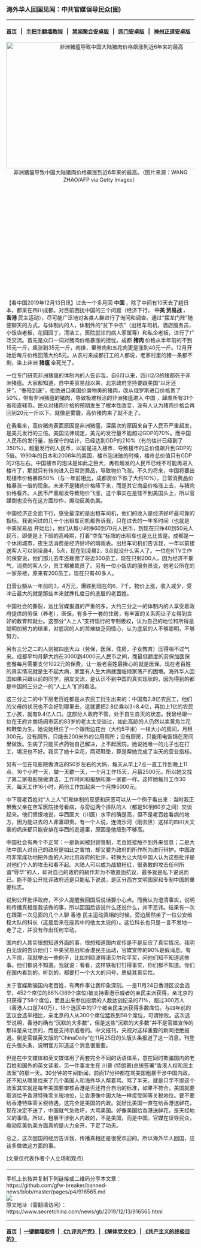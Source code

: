 ### 海外华人回国见闻：中共官媒误导民众(图)
------------------------

#### [首页](https://github.com/gfw-breaker/banned-news/blob/master/README.md) &nbsp;&nbsp;|&nbsp;&nbsp; [手把手翻墙教程](https://github.com/gfw-breaker/guides/wiki) &nbsp;&nbsp;|&nbsp;&nbsp; [禁闻聚合安卓版](https://github.com/gfw-breaker/bn-android) &nbsp;&nbsp;|&nbsp;&nbsp; [网门安卓版](https://github.com/oGate2/oGate) &nbsp;&nbsp;|&nbsp;&nbsp; [神州正道安卓版](https://github.com/SzzdOgate/update) 



<div class="article_right" style="fone-color:#000">
 <p style="text-align: center;">
  <img alt="非洲猪瘟导致中国大陆猪肉价格飙涨到近6年来的最高" src="http://img2.secretchina.com/pic/2019/10-28/p2550222a388486102-ss.jpg" style="height:337px; width:600px"/>
  <br>
   非洲猪瘟导致中国大陆猪肉价格飙涨到近6年来的最高。（图片来源：WANG ZHAO/AFP via Getty Images）
   <span id="hideid" name="hideid" style="color:red;display:none;">
    <span href="https://www.secretchina.com">
    </span>
   </span>
  </br>
 </p>
 <div id="txt-mid1-t21-2017">
  <ins class="adsbygoogle" data-ad-client="ca-pub-1276641434651360" data-ad-slot="2451032099" style="display:inline-block;width:336px;height:280px">
  </ins>
  <div id="SC-22xxx">
  </div>
 </div>
 <p>
  【看中国2019年12月13日讯】过去一个多月回
  <strong>
   中国
  </strong>
  ，除了中间有10天去了趟日本，都呆在四川成都。对目前困扰中国的三个问题（经济下行，
  <strong>
   中美
   <span href="https://www.secretchina.com/news/gb/tag/贸易战" target="_blank">
    贸易战
   </span>
  </strong>
  ，
  <strong>
   香港
  </strong>
  民主运动），尽可能广泛地对各类人群进行了询问和调查。通过“摆龙门阵”随便聊天的方式，与体制内的人，体制外的“贫下中农”（出租车司机，酒店服务员，小饭店老板，花园园丁，清洁工，医院就诊的病人家属等）和私企老板，进行了广泛交流。首先是众口一词对猪肉价格暴涨的担忧。成都
  <strong>
   猪肉
  </strong>
  价格从半年前的不到15元一斤，飙涨到35元一斤，肉排，里脊肉和五花肉更是涨到40元一斤。12月开始后每斤价格回落大约5元。从农村来成都打工的人都说，老家村里的猪一条都不剩，染上非洲
  <strong>
   猪瘟
  </strong>
  全死光了。
  <span id="hideid" name="hideid" style="color:red;display:none;">
   <span href="https://www.secretchina.com">
   </span>
  </span>
 </p>
 <p>
  一位专门研究非洲猪瘟的体制内的人告诉我，自6月以来，四川2/3的猪都死于非洲猪瘟。大家都知道，自中美贸易战以来，北京政府坚持要跟美国“以牙还牙”，“奉陪到底”，拒绝进口美国价廉物美的猪肉，改从俄罗斯进口价格贵了50%，带有非洲猪瘟的猪肉，导致极难根治的非洲猪瘟进入
  <span href="https://www.secretchina.com/news/gb/tag/中国" target="_blank">
   中国
  </span>
  ，肆虐所有31个省和直辖市。民众对猪肉价格的预期发生了根本性改变，没有人认为猪肉价格会再回到20元一斤以下。就像是雾霾，高价猪肉来了就不走了。
 </p>
 <p>
  在我看来，高价猪肉表面原因是非洲猪瘟，深层次的原因来自于人民币严重超发，是美元发行的三倍。美国法律规定，美元的发行量不能超过GDP的70%。而中国人民币的发行量，按保守的估计，已经达到GDP的210%（有的估计已经到了350%）。超量发行的人民币，以前是进入楼市，导致楼市的总价值飙升到GDP的5倍。1990年的日本和2008年的美国，楼市泡沫破的时候，楼市总价值只有GDP的2倍左右。中国楼市的泡沫是如此之巨大，再有超发的人民币已经不可能再进入楼市了，那就只有转向进入日常消费品，导致物价飞涨。不久的将来，中国将要出现楼市价格暴跌50%（与一年前相比，成都房价下跌了大约10%），日常消费品价格暴涨一倍的现象。未来不是猪肉价格降下来，而是其它商品价格涨上去，与猪肉价格看齐。人民币严重超发导致物价飞涨，这个事实在是怪不到美国头上，所以官媒倒也没有在这方面炒作，煽动反美仇美。
 </p>
 <p>
  中国经济正全面下行，感受最深的是出租车司机，他们的收入是经济好坏最可靠的指标。我询问过的几十个出租车司机都告诉我，只在过去的一年多时间（也就是
  <span href="https://www.secretchina.com/news/gb/tag/中美贸易战" target="_blank">
   中美贸易战
  </span>
  开始后），他们从每小时挣60到70元人民币，到现在只挣40到50元人民币。即便是上下班的高峰期，打着“空车”标牌的出租车也是比比皆是。成都是一个休闲城市，夜生活消费是经济好坏的晴雨表。出租车司机们告诉我，一年以前接送客人可以到凌晨4，5点，现在到凌晨2，3点就没什么客人了。一位在KTV工作的保安说，他们那儿去年还雇佣了将近500员工，现在只剩200人，因为经济不景气，消费的客人少，员工都被裁员了。另有一位小饭店的服务员说，她老公所在的一家茶楼，原来有200员工，现在只有40多人。
 </p>
 <p>
  日营业额从一年前的3，4万元，爆跌到现在的6，7千。物价上涨，收入减少，受冲击最大的就是那些本来就挣扎度日的底层的老百姓。
 </p>
 <p>
  中国社会的撕裂，远比官媒报道的严重的多。大约三分之一的体制内的人享受着政府提供的劳保（养老），医保，有多于一套的住房，有丰富的关系网让子女得到良好的教育和就业。这部分“人上人”支持现行的专制极权，认为自己的地位和所得是聪明加努力的结果，对底层的人的苦难缺乏同情心，认为底层的人不够聪明，不够努力。
 </p>
 <p>
  另有三分之二的人则被四座大山（劳保，医保，住房，子女教育）压得喘不过气来。成都平均月薪大约在3000到4000元人民币之间，而最低额度的劳保加医保套餐每月需要支付1022元的保费。让一般老百姓最揪心的就是医保。现在老百姓的真实情况就是生不起大病，家里有人生大病就面临倾家荡产的困境。海外华人回国如果只跟以前的同学，朋友交流，是认识不到中国的真实现状的，因为得到的都是中国的三分之一的“人上人”们的看法。
 </p>
 <p>
  这三分之二的中下层老百姓都是从农民工衍生出来的：中国有2.8亿农民工，他们的父母的状况也不会好到哪里去，这就要把2.8亿乘以3=8.4亿，再加上1亿的农民工小孩，就有9.4亿人口。这部分人政府不管，处于自生自灭的状态。我曾经跟一位在王府井商场闹市区的83岁的老太太交谈过，如此高龄的人仍然以卖黄角兰花和鞋垫为生。她说她租住了一个跟街边花台（大约5平米）一样大小的房间，月租300元。没有厕所，只能去200米外的公用厕所；没有厨房，只能用电饭锅在房间里做饭。生病了只能买点药物自己解决，上不起医院。她说她唯一的儿子也在打工，境况也不好。我买了她十朵花，两双鞋垫，算是帮她完成了当天的营业指标。
 </p>
 <p>
  另有一位在电影院做清洁的50岁左右的大妈，每天从早上7点一直工作到晚上11点，16个小时一天，做一天歇一天，一个月工作15天，月薪2500元。所以她又找了第二家电影院做清洁，工作时间和报酬和第一家都一样。这样她每月工作30天，每天工作16小时，两份工作加起来一个月挣5000元。
 </p>
 <p>
  中下层老百姓对“人上人”们和体制的反感和厌恶可以从一个例子看出来：当时我正带我父亲在空军医院挂号看病，与旁边两个排队的人（都是50到60岁之间）交谈起来。他们愤恨地说，华西医大（川医）水平的确是高，但不是老百姓看病的地方，因为能进去的人非富即贵。有一个人说，连流沙河（刚去世）这样的四川大文豪的病床都只能安排在华西的走道里，原因是他级别不够高。
 </p>
 <p>
  中国社会有两个不正常：一是新闻被封锁管制，老百姓接触不到外来信息；二是大陆中国人对自己的政府是如此之害怕，却又要为政府的所作所为进行辩护。中国政府非常成功地把外面的人对北京政府的批评，转换为让大陆中国人认为这些批评是对他们个人的攻击和看不起。大陆人可以成为战狼粉红，很勇敢的攻击任何所谓“辱华”的人，却对自己的政府的胡作非为不敢直面抗议，最多就是私下说说而已。能不能公开批评政府还是只能私下说说，是区分西方文明国家和专制中国的重要标志。
 </p>
 <p>
  说到公开批评政府，不少人提醒我回国后说话要小心点。而我认为澄清事实，说明和传播真相是我该做的事，所以回国后该说什么还说什么，并不忌讳。结果有一次在跟第一次见面的几个人聊
  <span href="https://www.secretchina.com/news/gb/tag/香港" target="_blank">
   香港
  </span>
  民主运动真相的时候，旁边居然坐了一位公安维稳大队的科长（这是后来在座其中的他太太说的）。这位科长也只是一言不发地一走了之，并没有作出任何举动。
 </p>
 <p>
  国内的人其实很想知道外面的事，很想知道国内宣传是不是反应了真实情况。我明白无误的告诉他们：中美贸易战和香港民主运动，官媒宣传的90%是假消息。有人不信，我就举出一些例子，比如刘晓波得诺贝尔和平奖，问他们知不知道这些事。他们都说不知道。我就说：看看，这样铁板钉钉得事实，你们都不知道。你们在国内看到的，听到的，都要打一个大大的问号，质疑其真实性。
 </p>
 <p>
  关于官媒欺骗国内老百姓，有两件事让我印象深刻。一是11月24日香港区议会选举，452个席位的86%(389个席位)被支持香港示威者的亲民主派获得，亲北京的只获得了58个席位，而且出来参加投票的人数达创纪录的71%，超过300万人（香港人口是740万），18个选区中的17个被亲民主派获得多数席位。与四年前的区议会选举相比，亲北京的人从300个席位猛跌到58个席位，可谓惨败。这次选举说明，香港的确有“沉默的大多数”，但是这些“沉默的大多数”并不是官媒宣传的那样是亲北京的，而是支持示威者的。中文报刊，央视对这样重要的新闻拒绝报道。倒是官媒英文版的“ChinaDaily”在11月25日的头版头条报道了这一消息。刊登在头版头条，说明官方知道这个消息很重要。
 </p>
 <p>
  但是在中文媒体和英文媒体用了两套完全不同的话语体系，意在同时欺骗国内的老百姓和国外的英文读者。另一件事发生在
  <span href="https://www.secretchina.com/news/gb/tag/川普" target="_blank">
   川普
  </span>
  (特朗普)总统签署“香港人权和民主法案”的那一天。30分钟的午间新闻，前面17分钟都在骂美国粗暴干涉中国内政，还不知从哪里找来了几个美国人和海外华人帮着骂。骂了半天，就是只字不提这个法案其实就是每年美国要审核香港是否还符合自治的标准，如果不符合，美国就要取消给予香港特殊零关税地位，让香港像中国大陆一样接受同等关税地位。要不要给香港特殊零关税待遇，这完全是美国的内政。就好比美国一直在给香港送鲜花，现在决定不送了，中国就气急败坏，大骂美国。好像美国给香港送鲜花，是天经地义的事情。所以，粗暴干涉别人内政的，不是美国，而是中国。官媒在误导民众，煽动反美仇美方面真的是火力全开，下足了功夫。
 </p>
 <p>
  总之，这次回国的经历告诉我，传播真相还是很受欢迎的。所以海外华人回国，应该多做做这方面的事。
 </p>
 (文章仅代表作者个人立场和观点)
 <center>
  <div>
   <div id="txt-mid2-t22-2017" style="display: block;  max-height: 351px;  overflow: hidden;">
    <div id="SC-21xxx">
    </div>
    <ins class="adsbygoogle" data-ad-client="ca-pub-1276641434651360" data-ad-format="auto" data-ad-slot="4301710469" data-full-width-responsive="true" style="display:block">
    </ins>
   </div>
  </div>
 </center>
 <div style="padding-top:5px;">
 </div>
</div>

<hr/>
手机上长按并复制下列链接或二维码分享本文章：<br/>
https://github.com/gfw-breaker/banned-news/blob/master/pages/p4/916565.md <br/>
<a href='https://github.com/gfw-breaker/banned-news/blob/master/pages/p4/916565.md'><img src='https://github.com/gfw-breaker/banned-news/blob/master/pages/p4/916565.md.png'/></a> <br/>
原文地址（需翻墙访问）：https://www.secretchina.com/news/gb/2019/12/13/916565.html


------------------------
#### [首页](https://github.com/gfw-breaker/banned-news/blob/master/README.md) &nbsp;|&nbsp; [一键翻墙软件](https://github.com/gfw-breaker/nogfw/blob/master/README.md) &nbsp;| [《九评共产党》](https://github.com/gfw-breaker/9ping.md/blob/master/README.md#九评之一评共产党是什么) | [《解体党文化》](https://github.com/gfw-breaker/jtdwh.md/blob/master/README.md) | [《共产主义的终极目的》](https://github.com/gfw-breaker/gczydzjmd.md/blob/master/README.md)


<img src='http://gfw-breaker.win/banned-news/pages/p4/916565.md' width='0px' height='0px'/>